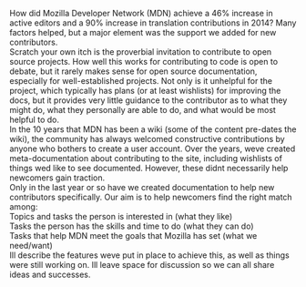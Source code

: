 <p>How did Mozilla Developer Network (MDN) achieve a 46% increase in active editors and a 90% increase in translation contributions in 2014? Many factors helped, but a major element was the support we added for new contributors.<br>
Scratch your own itch is the proverbial invitation to contribute to open source projects. How well this works for contributing to code is open to debate, but it rarely makes sense for open source documentation, especially for well-established projects. Not only is it unhelpful for the project, which typically has plans (or at least wishlists) for improving the docs, but it provides very little guidance to the contributor as to what they might do, what they personally are able to do, and what would be most helpful to do.<br>
In the 10 years that MDN has been a wiki (some of the content pre-dates the wiki), the community has always welcomed constructive contributions by anyone who bothers to create a user account. Over the years, weve created meta-documentation about contributing to the site, including wishlists of things wed like to see documented. However, these didnt necessarily help newcomers gain traction.<br>
Only in the last year or so have we created documentation to help new contributors specifically. Our aim is to help newcomers find the right match among:<br>
Topics and tasks the person is interested in (what they like)<br>
Tasks the person has the skills and time to do (what they can do)<br>
Tasks that help MDN meet the goals that Mozilla has set (what we need/want)<br>
Ill describe the features weve put in place to achieve this, as well as things were still working on. Ill leave space for discussion so we can all share ideas and successes.</p>